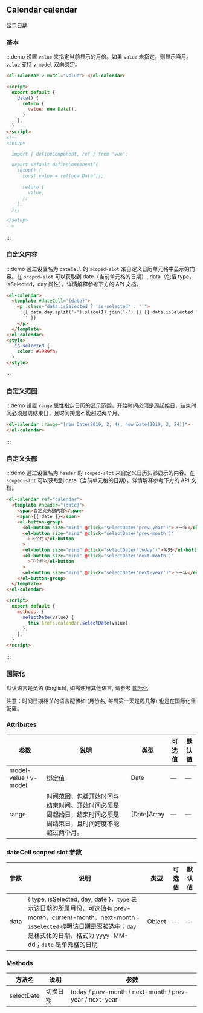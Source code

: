 ## Calendar calendar

显示日期

### 基本

:::demo 设置 `value` 来指定当前显示的月份。如果 `value` 未指定，则显示当月。`value` 支持 `v-model` 双向绑定。

```html
<el-calendar v-model="value"> </el-calendar>

<script>
  export default {
    data() {
      return {
        value: new Date(),
      }
    },
  }
</script>
<!--
<setup>

  import { defineComponent, ref } from 'vue';

  export default defineComponent({
    setup() {
      const value = ref(new Date());

      return {
        value,
      };
    },
  });

</setup>
-->
```

:::

### 自定义内容

:::demo 通过设置名为 `dateCell` 的 `scoped-slot` 来自定义日历单元格中显示的内容。在 `scoped-slot` 可以获取到 date（当前单元格的日期）, data（包括 type，isSelected，day 属性）。详情解释参考下方的 API 文档。

```html
<el-calendar>
  <template #dateCell="{data}">
    <p :class="data.isSelected ? 'is-selected' : ''">
      {{ data.day.split('-').slice(1).join('-') }} {{ data.isSelected ? '✔️' :
      '' }}
    </p>
  </template>
</el-calendar>
<style>
  .is-selected {
    color: #1989fa;
  }
</style>
```

:::

### 自定义范围

:::demo 设置 `range` 属性指定日历的显示范围。开始时间必须是周起始日，结束时间必须是周结束日，且时间跨度不能超过两个月。

```html
<el-calendar :range="[new Date(2019, 2, 4), new Date(2019, 2, 24)]">
</el-calendar>
```

:::

### 自定义头部

:::demo 通过设置名为 `header` 的 `scoped-slot` 来自定义日历头部显示的内容。在 `scoped-slot` 可以获取到 date（当前单元格的日期）。详情解释参考下方的 API 文档。

```html
<el-calendar ref="calendar">
  <template #header="{date}">
    <span>自定义头部内容</span>
    <span>{{ date }}</span>
    <el-button-group>
      <el-button size="mini" @click="selectDate('prev-year')">上一年</el-button>
      <el-button size="mini" @click="selectDate('prev-month')"
        >上个月</el-button
      >
      <el-button size="mini" @click="selectDate('today')">今天</el-button>
      <el-button size="mini" @click="selectDate('next-month')"
        >下个月</el-button
      >
      <el-button size="mini" @click="selectDate('next-year')">下一年</el-button>
    </el-button-group>
  </template>
</el-calendar>

<script>
  export default {
    methods: {
      selectDate(value) {
        this.$refs.calendar.selectDate(value)
      },
    },
  }
</script>
```

:::

### 国际化

默认语言是英语 (English), 如需使用其他语言, 请参考 [国际化](#/zh-CN/component/i18n)

注意：时间日期相关的语言配置如 (月份名, 每周第一天是周几等) 也是在国际化里配置。

### Attributes

| 参数                  | 说明                                                                                                         | 类型        | 可选值 | 默认值 |
| --------------------- | ------------------------------------------------------------------------------------------------------------ | ----------- | ------ | ------ |
| model-value / v-model | 绑定值                                                                                                       | Date        | —      | —      |
| range                 | 时间范围，包括开始时间与结束时间。开始时间必须是周起始日，结束时间必须是周结束日，且时间跨度不能超过两个月。 | [Date]Array | —      | —      |

### dateCell scoped slot 参数

| 参数 | 说明                                                                                                                                                                                                            | 类型   | 可选值 | 默认值 |
| ---- | --------------------------------------------------------------------------------------------------------------------------------------------------------------------------------------------------------------- | ------ | ------ | ------ |
| data | { type, isSelected, day, date }，`type` 表示该日期的所属月份，可选值有 prev-month，current-month，next-month；`isSelected` 标明该日期是否被选中；`day` 是格式化的日期，格式为 yyyy-MM-dd；`date` 是单元格的日期 | Object | —      | —      |

### Methods

| 方法名     | 说明     | 参数                                                    |
| ---------- | -------- | ------------------------------------------------------- |
| selectDate | 切换日期 | today / prev-month / next-month / prev-year / next-year |
